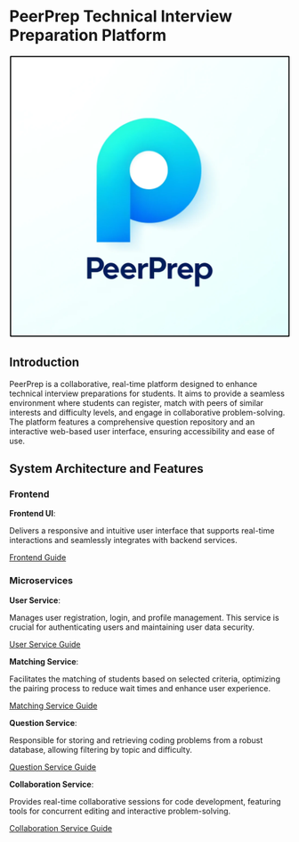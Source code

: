 # PeerPrep Technical Interview Preparation Platform

![PeerPrep Logo](/GuideAssets/Logo.png)

## Introduction

PeerPrep is a collaborative, real-time platform designed to enhance technical interview
preparations for students. It aims to provide a seamless environment where students
can register, match with peers of similar interests and difficulty levels, and engage
in collaborative problem-solving. The platform features a comprehensive question
repository and an interactive web-based user interface, ensuring accessibility and
ease of use.

## System Architecture and Features

### Frontend

**Frontend UI**:

Delivers a responsive and intuitive user interface that supports real-time interactions
and seamlessly integrates with backend services.

[Frontend Guide](./frontend/README.md)

### Microservices

**User Service**:

Manages user registration, login, and profile management. This service is crucial
for authenticating users and maintaining user data security.

[User Service Guide](./microservices/user-service/README.md)

**Matching Service**:

Facilitates the matching of students based on selected criteria, optimizing the pairing
process to reduce wait times and enhance user experience.

[Matching Service Guide](./microservices/matching-service/README.md)

**Question Service**:

Responsible for storing and retrieving coding problems from a robust database, allowing
filtering by topic and difficulty.

[Question Service Guide](./microservices/question-service/README.md)

**Collaboration Service**:

Provides real-time collaborative sessions for code development, featuring tools for
concurrent editing and interactive problem-solving.

[Collaboration Service Guide](./microservices/collaboration-service/README.md)
